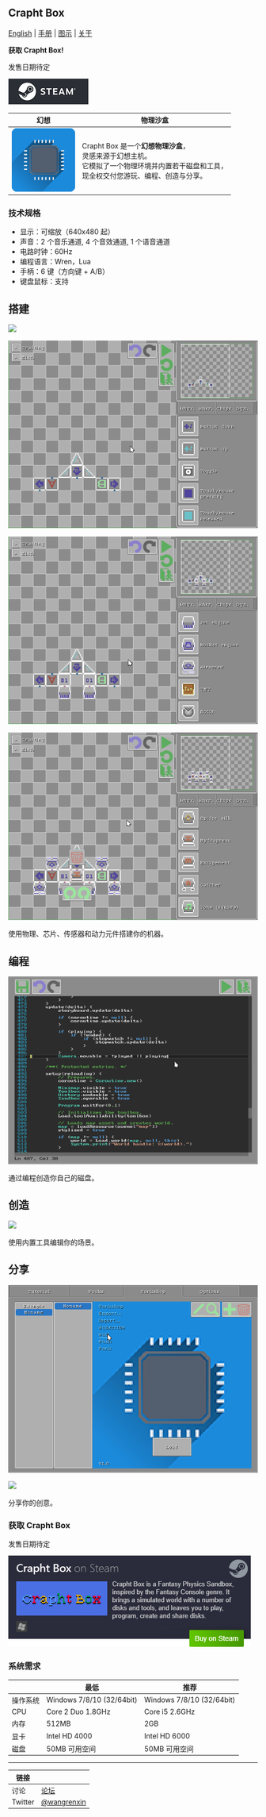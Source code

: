 <head>
<link rel="shortcut icon" type="image/x-icon" href="favicon.ico">
</head>

## Crapht Box

[English](https://paladin-t.github.io/crft/) |
[手册](https://paladin-t.github.io/crft/docs/manual_cn) |
[图示](https://paladin-t.github.io/crft/docs/slides_cn) |
[关于](https://paladin-t.github.io/crft/pages/about_cn)

**获取 Crapht Box!**

发售日期待定

[![Steam 上的 Crapht Box](pages/imgs/steam.png)](https://store.steampowered.com/app/1227090/)

| 幻想 | 物理沙盒 |
|----|----|
| <img src="pages/imgs/app.png" width="128"> | Crapht Box 是一个**幻想物理沙盒**， <br /> 灵感来源于幻想主机。 <br /> 它模拟了一个物理环境并内置若干磁盘和工具， <br /> 现全权交付您游玩、编程、创造与分享。 |

### 技术规格

* 显示：可缩放（640x480 起）
* 声音：2 个音乐通道, 4 个音效通道, 1 个语音通道
* 电路时钟：60Hz
* 编程语言：Wren，Lua
* 手柄：6 键（方向键 + A/B）
* 键盘鼠标：支持

## 搭建

![](pages/imgs/crafting0.gif)

![](pages/imgs/crafting1.gif)

![](pages/imgs/crafting2.gif)

![](pages/imgs/crafting3.gif)

使用物理、芯片、传感器和动力元件搭建你的机器。

## 编程

![](pages/imgs/programming0.png)

通过编程创造你自己的磁盘。

## 创造

![](pages/imgs/creating0.gif)

使用内置工具编辑你的场景。

## 分享

![](pages/imgs/sharing0.png)

![](pages/imgs/sharing1.gif)

分享你的创意。

### 获取 Crapht Box

发售日期待定

[![Steam 上的 Crapht Box](pages/imgs/on_steam.png)](https://store.steampowered.com/app/1227090/)

### 系统需求

| | 最低 | 推荐 |
|----|----|----|
| 操作系统 | Windows 7/8/10 (32/64bit) | Windows 7/8/10 (32/64bit) |
| CPU | Core 2 Duo 1.8GHz | Core i5 2.6GHz |
| 内存 | 512MB | 2GB |
| 显卡 | Intel HD 4000 | Intel HD 6000 |
| 磁盘 | 50MB 可用空间 | 50MB 可用空间 |

<hr>

| 链接 | |
|----|----|
| 讨论 | [论坛](https://steamcommunity.com/app/1227090/discussions/) |
| Twitter | [@wangrenxin](https://twitter.com/wangrenxin) |
